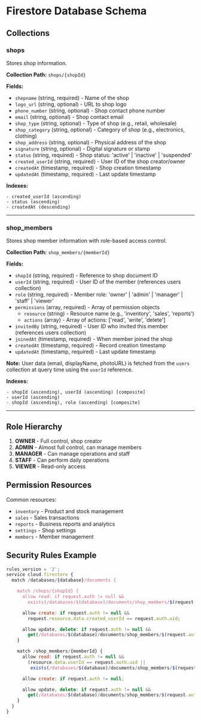 # Firestore Database Schema

## Collections

### shops

Stores shop information.

**Collection Path:** `shops/{shopId}`

**Fields:**

- `shopname` (string, required) - Name of the shop
- `logo_url` (string, optional) - URL to shop logo
- `phone_number` (string, optional) - Shop contact phone number
- `email` (string, optional) - Shop contact email
- `shop_type` (string, optional) - Type of shop (e.g., retail, wholesale)
- `shop_category` (string, optional) - Category of shop (e.g., electronics, clothing)
- `shop_address` (string, optional) - Physical address of the shop
- `signature` (string, optional) - Digital signature or stamp
- `status` (string, required) - Shop status: 'active' | 'inactive' | 'suspended'
- `created_userId` (string, required) - User ID of the shop creator/owner
- `createdAt` (timestamp, required) - Shop creation timestamp
- `updatedAt` (timestamp, required) - Last update timestamp

**Indexes:**

```
- created_userId (ascending)
- status (ascending)
- createdAt (descending)
```

---

### shop_members

Stores shop member information with role-based access control.

**Collection Path:** `shop_members/{memberId}`

**Fields:**

- `shopId` (string, required) - Reference to shop document ID
- `userId` (string, required) - User ID of the member (references users collection)
- `role` (string, required) - Member role: 'owner' | 'admin' | 'manager' | 'staff' | 'viewer'
- `permissions` (array, required) - Array of permission objects
    - `resource` (string) - Resource name (e.g., 'inventory', 'sales', 'reports')
    - `actions` (array) - Array of actions: ['read', 'write', 'delete']
- `invitedBy` (string, required) - User ID who invited this member (references users collection)
- `joinedAt` (timestamp, required) - When member joined the shop
- `createdAt` (timestamp, required) - Record creation timestamp
- `updatedAt` (timestamp, required) - Last update timestamp

**Note:** User data (email, displayName, photoURL) is fetched from the `users` collection at query time using the `userId` reference.

**Indexes:**

```
- shopId (ascending), userId (ascending) [composite]
- userId (ascending)
- shopId (ascending), role (ascending) [composite]
```

---

## Role Hierarchy

1. **OWNER** - Full control, shop creator
2. **ADMIN** - Almost full control, can manage members
3. **MANAGER** - Can manage operations and staff
4. **STAFF** - Can perform daily operations
5. **VIEWER** - Read-only access

## Permission Resources

Common resources:

- `inventory` - Product and stock management
- `sales` - Sales transactions
- `reports` - Business reports and analytics
- `settings` - Shop settings
- `members` - Member management

## Security Rules Example

```javascript
rules_version = '2';
service cloud.firestore {
  match /databases/{database}/documents {

    match /shops/{shopId} {
      allow read: if request.auth != null &&
        exists(/databases/$(database)/documents/shop_members/$(request.auth.uid + '_' + shopId));

      allow create: if request.auth != null &&
        request.resource.data.created_userId == request.auth.uid;

      allow update, delete: if request.auth != null &&
        get(/databases/$(database)/documents/shop_members/$(request.auth.uid + '_' + shopId)).data.role in ['owner', 'admin'];
    }

    match /shop_members/{memberId} {
      allow read: if request.auth != null &&
        (resource.data.userId == request.auth.uid ||
         exists(/databases/$(database)/documents/shop_members/$(request.auth.uid + '_' + resource.data.shopId)));

      allow create: if request.auth != null;

      allow update, delete: if request.auth != null &&
        get(/databases/$(database)/documents/shop_members/$(request.auth.uid + '_' + resource.data.shopId)).data.role in ['owner', 'admin'];
    }
  }
}
```
